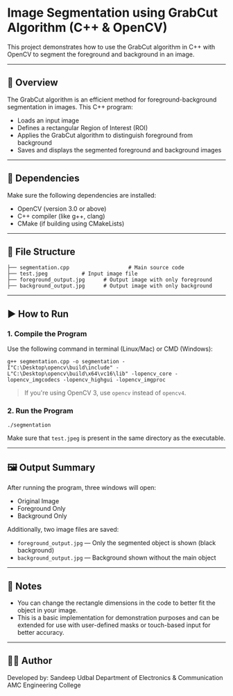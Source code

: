 
# Image Segmentation using GrabCut Algorithm (C++ & OpenCV)

This project demonstrates how to use the GrabCut algorithm in C++ with OpenCV to segment the foreground and background in an image.

---

## 🧠 Overview

The GrabCut algorithm is an efficient method for foreground-background segmentation in images. This C++ program:
- Loads an input image
- Defines a rectangular Region of Interest (ROI)
- Applies the GrabCut algorithm to distinguish foreground from background
- Saves and displays the segmented foreground and background images

---

## 🧰 Dependencies

Make sure the following dependencies are installed:

- OpenCV (version 3.0 or above)
- C++ compiler (like g++, clang)
- CMake (if building using CMakeLists)

---

## 📁 File Structure

```
├── segmentation.cpp                   # Main source code
├── test.jpeg           # Input image file
├── foreground_output.jpg      # Output image with only foreground
├── background_output.jpg      # Output image with only background
```

---

## ▶️ How to Run

### 1. Compile the Program

Use the following command in terminal (Linux/Mac) or CMD (Windows):

```
g++ segmentation.cpp -o segmentation -I"C:\Desktop\opencv\build\include" -L"C:\Desktop\opencv\build\x64\vc16\lib" -lopencv_core -lopencv_imgcodecs -lopencv_highgui -lopencv_imgproc

```

> If you're using OpenCV 3, use `opencv` instead of `opencv4`.

### 2. Run the Program

```
./segmentation
```

Make sure that `test.jpeg` is present in the same directory as the executable.

---

## 🖼️ Output Summary

After running the program, three windows will open:
- Original Image
- Foreground Only
- Background Only

Additionally, two image files are saved:
- `foreground_output.jpg` — Only the segmented object is shown (black background)
- `background_output.jpg` — Background shown without the main object

---

## 📌 Notes

- You can change the rectangle dimensions in the code to better fit the object in your image.
- This is a basic implementation for demonstration purposes and can be extended for use with user-defined masks or touch-based input for better accuracy.

---

## 👨‍💻 Author

Developed by: Sandeep Udbal 
Department of Electronics & Communication  
AMC Engineering College


